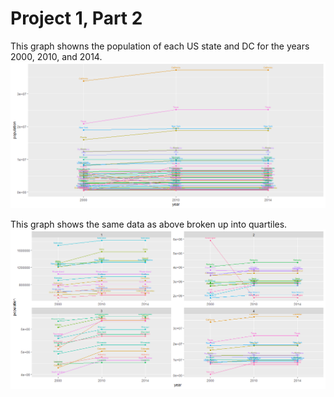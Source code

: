 # Project 1, Part 2

This graph showns the population of each US state and DC for the years 2000, 2010, and 2014.
![](census1.png)

This graph shows the same data as above broken up into quartiles.
![](census2.png)
